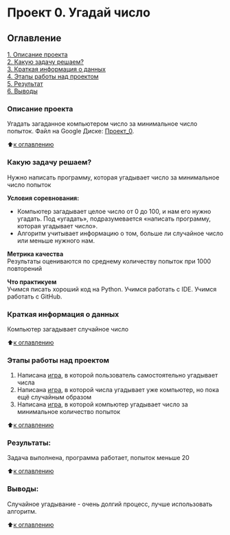 # Проект 0. Угадай число

## Оглавление  
[1. Описание проекта](https://github.com/G4dgetHackwrench/Homework/tree/main/Learning/Year1/project_0/README.md#Описание-проекта)  
[2. Какую задачу решаем?](https://github.com/G4dgetHackwrench/Homework/tree/main/Learning/Year1/project_0/README.md#Какую-задачу-решаем)  
[3. Краткая информация о данных](https://github.com/G4dgetHackwrench/Homework/tree/main/Learning/Year1/project_0/README.md#Краткая-информация-о-данных)  
[4. Этапы работы над проектом](https://github.com/G4dgetHackwrench/Homework/tree/main/Learning/Year1/project_0/README.md#Этапы-работы-над-проектом)  
[5. Результат](https://github.com/G4dgetHackwrench/Homework/tree/main/Learning/Year1/project_0/README.md#Результат)    
[6. Выводы](https://github.com/G4dgetHackwrench/Homework/tree/main/Learning/Year1/project_0/README.md#Выводы) 

### Описание проекта    
Угадать загаданное компьютером число за минимальное число попыток.
Файл на Google Диске: [Проект_0](https://colab.research.google.com/drive/1llLzCb75OTLfhRqfZLuyNqb9riPTs201?usp=drive_link).

:arrow_up:[к оглавлению](https://github.com/G4dgetHackwrench/Homework/tree/main/Learning/Year1/project_0/README.md#Оглавление)


### Какую задачу решаем?    
Нужно написать программу, которая угадывает число за минимальное число попыток

**Условия соревнования:**  
- Компьютер загадывает целое число от 0 до 100, и нам его нужно угадать. Под «угадать», подразумевается «написать программу, которая угадывает число».
- Алгоритм учитывает информацию о том, больше ли случайное число или меньше нужного нам.

**Метрика качества**     
Результаты оцениваются по среднему количеству попыток при 1000 повторений

**Что практикуем**     
Учимся писать хороший код на Python.
Учимся работать с IDE.
Учимся работать с GitHub.


### Краткая информация о данных
Компьютер загадывает случайное число
  
:arrow_up:[к оглавлению](https://github.com/G4dgetHackwrench/Homework/tree/main/Learning/Year1/project_0/README.md#Оглавление)


### Этапы работы над проектом  
1. Написана [игра](https://github.com/G4dgetHackwrench/Homework/tree/main/Learning/Year1/project_0/game.py), в которой пользователь самостоятельно угадывает числа
2. Написана [игра](https://github.com/G4dgetHackwrench/Homework/tree/main/Learning/Year1/project_0/game_v2.py), в которой числа угадывает уже компьютер, но пока ещё случайным образом
3. Написана [игра](https://github.com/G4dgetHackwrench/Homework/tree/main/Learning/Year1/project_0/game_v3.py), в которой компьютер угадывает число за минимальное количество попыток

:arrow_up:[к оглавлению](https://github.com/G4dgetHackwrench/Homework/tree/main/Learning/Year1/project_0/README.md#Оглавление)


### Результаты:  
Задача выполнена, программа работает, попыток меньше 20

:arrow_up:[к оглавлению](https://github.com/G4dgetHackwrench/Homework/tree/main/Learning/Year1/project_0/README.md#Оглавление)


### Выводы:  
Случайное угадывание - очень долгий процесс, лучше использовать алгоритм.

:arrow_up:[к оглавлению](https://github.com/G4dgetHackwrench/Homework/tree/main/Learning/Year1/project_0/README.md#Оглавление)


